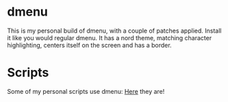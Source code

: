 # dmenu

This is my personal build of dmenu, with a couple of patches applied.
Install it like you would regular dmenu.
It has a nord theme, matching character highlighting, centers itself on the screen and has a border.

# Scripts

Some of my personal scripts use dmenu:
[Here](https://github.com/sandalbanditten/scripts) they are!
